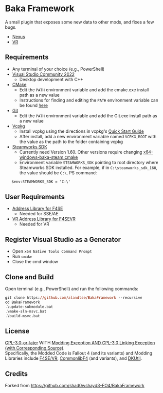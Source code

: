 # Baka Framework

A small plugin that exposes some new data to other mods, and fixes a few bugs.

- [Nexus](https://www.nexusmods.com/fallout4/mods/43627)
- [VR](https://www.nexusmods.com/fallout4/mods/85713)

## Requirements

- Any terminal of your choice (e.g., PowerShell)
- [Visual Studio Community 2022](https://visualstudio.microsoft.com/)
  - Desktop development with C++
- [CMake](https://cmake.org/)
  - Edit the `PATH` environment variable and add the cmake.exe install path as a new value
  - Instructions for finding and editing the `PATH` environment variable can be found [here](https://www.java.com/en/download/help/path.html)
- [Git](https://git-scm.com/downloads)
  - Edit the `PATH` environment variable and add the Git.exe install path as a new value
- [Vcpkg](https://github.com/microsoft/vcpkg)
  - Install vcpkg using the directions in vcpkg's [Quick Start Guide](https://github.com/microsoft/vcpkg#quick-start-windows)
  - After install, add a new environment variable named `VCPKG_ROOT` with the value as the path to the folder containing vcpkg
- [Steamworks SDK](https://partner.steamgames.com/downloads/list)
  - Currently need Version 1.60. Other versions require changing [x64-windows-baka-steam.cmake](/Plugin/cmake/triplets/x64-windows-baka-steam.cmake)
  - Environment variable `STEAMWORKS_SDK` pointing to root directory where Steamworks SDK installed. For example, if in `C:\steamworks_sdk_160`, the value should be `C:\`. PS command:

```ps
   $env:STEAMWORKS_SDK = 'C:\'
```

## User Requirements

- [Address Library for F4SE](https://www.nexusmods.com/fallout4/mods/47327)
  - Needed for SSE/AE
- [VR Address Library for F4SEVR](https://www.nexusmods.com/fallout4/mods/64879)
  - Needed for VR

## Register Visual Studio as a Generator

- Open `x64 Native Tools Command Prompt`
- Run `cmake`
- Close the cmd window

## Clone and Build

Open terminal (e.g., PowerShell) and run the following commands:

```ps
git clone https://github.com/alandtse/BakaFramework --recursive
cd BakaFramework
.\update-submodule.bat
.\make-sln-msvc.bat
.\build-msvc.bat
```

## License

[GPL-3.0-or-later](COPYING) WITH [Modding Exception AND GPL-3.0 Linking Exception (with Corresponding Source)](EXCEPTIONS).  
Specifically, the Modded Code is Fallout 4 (and its variants) and Modding Libraries include [F4SE/VR](https://f4se.silverlock.org/), [CommonlibF4](https://github.com/alandtse/CommonLibF4) (and variants), and [DKUtil](https://github.com/gottyduke/DKUtil).

## Credits

Forked from https://github.com/shad0wshayd3-FO4/BakaFramework
